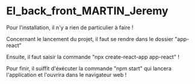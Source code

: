 # EI_back_front_MARTIN_Jeremy

Pour l'installation, il n'y a rien de particulier à faire !

Concernant le lancement du projet, il faut se rendre dans le dossier "app-react"

Ensuite, il faut saisir la commande "npx create-react-app app-react" ! 

Pour finir, il suiffit d'éxécuter la commande "npm start" qui lancera l'application et l'ouvrira dans le navigateur web !
